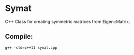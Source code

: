 
# **Symat**

C++ Class for creating symmetric matrices
from Eigen::Matrix.

## Compile:
```
g++ -std=c++11 symat.cpp
````